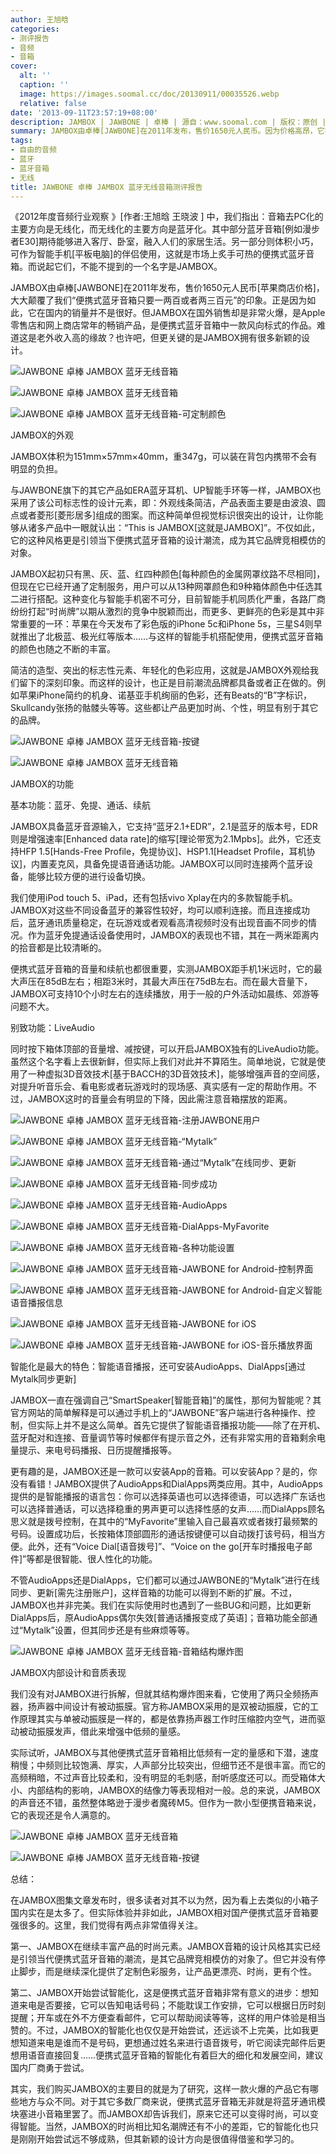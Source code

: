 ```yaml
---
author: 王旭晗
categories:
- 测评报告
- 音频
- 音箱
cover:
  alt: ''
  caption: ''
  image: https://images.soomal.cc/doc/20130911/00035526.webp
  relative: false
date: '2013-09-11T23:57:19+08:00'
description: JAMBOX | JAWBONE | 卓棒 | 源自：www.soomal.com | 版权：原创 |  平均/总评分：08.36/117
summary: JAMBOX由卓棒[JAWBONE]在2011年发布，售价1650元人民币。因为价格高昂，它在国内的销量并不是很好。但JAMBOX在国外销售却是非常火爆，是Apple零售店和网上商店常年的畅销产品，是便携式蓝牙音箱中一款风向标式的作品。难道这是老外收入高的缘故？也许吧，但更关键的是其拥有很多新颖的设计和功能。
tags:
- 自由的音频
- 蓝牙
- 蓝牙音箱
- 无线
title: JAWBONE 卓棒 JAMBOX 蓝牙无线音箱测评报告
---
```


《2012年度音频行业观察 》[作者:王旭晗 王晓波 ]
中，我们指出：音箱去PC化的主要方向是无线化，而无线化的主要方向是蓝牙化。其中部分蓝牙音箱[例如漫步者E30]期待能够进入客厅、卧室，融入人们的家居生活。另一部分则体积小巧，可作为智能手机[平板电脑]的伴侣使用，这就是市场上炙手可热的便携式蓝牙音箱。而说起它们，不能不提到的一个名字是JAMBOX。



JAMBOX由卓棒[JAWBONE]在2011年发布，售价1650元人民币[苹果商店价格]，大大颠覆了我们“便携式蓝牙音箱只要一两百或者两三百元”的印象。正是因为如此，它在国内的销量并不是很好。但JAMBOX在国外销售却是非常火爆，是Apple零售店和网上商店常年的畅销产品，是便携式蓝牙音箱中一款风向标式的作品。难道这是老外收入高的缘故？也许吧，但更关键的是JAMBOX拥有很多新颖的设计。



![JAWBONE 卓棒 JAMBOX 蓝牙无线音箱](https://images.soomal.cc/doc/20130721/00033686.webp)



![JAWBONE 卓棒 JAMBOX 蓝牙无线音箱](https://images.soomal.cc/doc/20130721/00033693.webp)



![JAWBONE 卓棒 JAMBOX 蓝牙无线音箱-可定制颜色](https://images.soomal.cc/doc/20130911/00035524.webp)



JAMBOX的外观



JAMBOX体积为151mm×57mm×40mm，重347g，可以装在背包内携带不会有明显的负担。



与JAWBONE旗下的其它产品如ERA蓝牙耳机、UP智能手环等一样，JAMBOX也采用了该公司标志性的设计元素，即：外观线条简洁，产品表面主要是由波浪、圆点或者菱形[菱形居多]组成的图案。而这种简单但视觉标识很突出的设计，让你能够从诸多产品中一眼就认出：“This is JAMBOX[这就是JAMBOX]”。不仅如此，它的这种风格更是引领当下便携式蓝牙音箱的设计潮流，成为其它品牌竞相模仿的对象。



JAMBOX起初只有黑、灰、蓝、红四种颜色[每种颜色的金属网罩纹路不尽相同]，但现在它已经开通了定制服务，用户可以从13种网罩颜色和9种箱体颜色中任选其二进行搭配。这种变化与智能手机密不可分，目前智能手机同质化严重，各路厂商纷纷打起“时尚牌”以期从激烈的竞争中脱颖而出，而更多、更鲜亮的色彩是其中非常重要的一环：苹果在今天发布了彩色版的iPhone 5c和iPhone 5s，三星S4则早就推出了北极蓝、极光红等版本……与这样的智能手机搭配使用，便携式蓝牙音箱的颜色也随之不断的丰富。



简洁的造型、突出的标志性元素、年轻化的色彩应用，这就是JAMBOX外观给我们留下的深刻印象。而这样的设计，也正是目前潮流品牌都具备或者正在做的。例如苹果iPhone简约的机身、诺基亚手机绚丽的色彩，还有Beats的“B”字标识，Skullcandy张扬的骷髅头等等。这些都让产品更加时尚、个性，明显有别于其它的品牌。



![JAWBONE 卓棒 JAMBOX 蓝牙无线音箱-按键](https://images.soomal.cc/doc/20130721/00033700.webp)



![JAWBONE 卓棒 JAMBOX 蓝牙无线音箱](https://images.soomal.cc/doc/20130721/00033703.webp)



JAMBOX的功能



基本功能：蓝牙、免提、通话、续航



JAMBOX具备蓝牙音源输入，它支持“蓝牙2.1+EDR”，2.1是蓝牙的版本号，EDR则是增强速率[Enhanced data rate]的缩写[理论带宽为2.1Mpbs]。此外，它还支持HFP 1.5[Hands-Free Profile，免提协议]、HSP1.1[Headset Profile，耳机协议]，内置麦克风，具备免提语音通话功能。JAMBOX可以同时连接两个蓝牙设备，能够比较方便的进行设备切换。



我们使用iPod touch 5、iPad，还有包括vivo Xplay在内的多款智能手机。JAMBOX对这些不同设备蓝牙的兼容性较好，均可以顺利连接。而且连接成功后，蓝牙通讯质量稳定，在玩游戏或者观看高清视频时没有出现音画不同步的情况。作为蓝牙免提通话设备使用时，JAMBOX的表现也不错，其在一两米距离内的拾音都是比较清晰的。



便携式蓝牙音箱的音量和续航也都很重要，实测JAMBOX距手机1米远时，它的最大声压在85dB左右；相距3米时，其最大声压在75dB左右。而在最大音量下，JAMBOX可支持10个小时左右的连续播放，用于一般的户外活动如晨练、郊游等问题不大。



别致功能：LiveAudio



同时按下箱体顶部的音量增、减按键，可以开启JAMBOX独有的LiveAudio功能。虽然这个名字看上去很新鲜，但实际上我们对此并不算陌生。简单地说，它就是使用了一种虚拟3D音效技术[基于BACCH的3D音效技术]，能够增强声音的空间感，对提升听音乐会、看电影或者玩游戏时的现场感、真实感有一定的帮助作用。不过，JAMBOX这时的音量会有明显的下降，因此需注意音箱摆放的距离。



![JAWBONE 卓棒 JAMBOX 蓝牙无线音箱-注册JAWBONE用户](https://images.soomal.cc/doc/20130911/00035512.webp)



![JAWBONE 卓棒 JAMBOX 蓝牙无线音箱-“Mytalk”](https://images.soomal.cc/doc/20130911/00035513_01.webp)



![JAWBONE 卓棒 JAMBOX 蓝牙无线音箱-通过“Mytalk”在线同步、更新](https://images.soomal.cc/doc/20130911/00035514_01.webp)



![JAWBONE 卓棒 JAMBOX 蓝牙无线音箱-同步成功](https://images.soomal.cc/doc/20130911/00035515_01.webp)



![JAWBONE 卓棒 JAMBOX 蓝牙无线音箱-AudioApps](https://images.soomal.cc/doc/20130911/00035516_01.webp)



![JAWBONE 卓棒 JAMBOX 蓝牙无线音箱-DialApps-MyFavorite](https://images.soomal.cc/doc/20130911/00035517_01.webp)



![JAWBONE 卓棒 JAMBOX 蓝牙无线音箱-各种功能设置](https://images.soomal.cc/doc/20130911/00035518_01.webp)



![JAWBONE 卓棒 JAMBOX 蓝牙无线音箱-JAWBONE for Android-控制界面](https://images.soomal.cc/doc/20130911/00035519_01.webp)



![JAWBONE 卓棒 JAMBOX 蓝牙无线音箱-JAWBONE for Android-自定义智能语音播报信息](https://images.soomal.cc/doc/20130911/00035520_01.webp)



![JAWBONE 卓棒 JAMBOX 蓝牙无线音箱-JAWBONE for iOS](https://images.soomal.cc/doc/20130911/00035521_01.webp)



![JAWBONE 卓棒 JAMBOX 蓝牙无线音箱-JAWBONE for iOS-音乐播放界面](https://images.soomal.cc/doc/20130911/00035522_01.webp)



智能化是最大的特色：智能语音播报，还可安装AudioApps、DialApps[通过Mytalk同步更新]



JAMBOX一直在强调自己“SmartSpeaker[智能音箱]”的属性，那何为智能呢？其官方网站的简单解释是可以通过手机上的“JAWBONE”客户端进行各种操作、控制，但实际上并不是这么简单。首先它提供了智能语音播报功能――除了在开机、蓝牙配对和连接、音量调节等时候都伴有提示音之外，还有非常实用的音箱剩余电量提示、来电号码播报、日历提醒播报等。



更有趣的是，JAMBOX还是一款可以安装App的音箱。可以安装App？是的，你没有看错！JAMBOX提供了AudioApps和DialApps两类应用。其中，AudioApps提供的是智能播报的语言包：你可以选择英语也可以选择德语，可以选择广东话也可以选择普通话，可以选择稳重的男声更可以选择性感的女声……而DialApps顾名思义就是拨号控制，在其中的“MyFavorite”里输入自己最喜欢或者拨打最频繁的号码。设置成功后，长按箱体顶部圆形的通话按键便可以自动拨打该号码，相当方便。此外，还有“Voice Dial[语音拨号]”、“Voice on the go[开车时播报电子邮件]”等都是很智能、很人性化的功能。



不管AudioApps还是DialApps，它们都可以通过JAWBONE的“Mytalk”进行在线同步、更新[需先注册账户]，这样音箱的功能可以得到不断的扩展。不过，JAMBOX也并非完美。我们在实际使用时也遇到了一些BUG和问题，比如更新DialApps后，原AudioApps偶尔失效[普通话播报变成了英语]；音箱功能全部通过“Mytalk”设置，但其同步还是有些麻烦等等。



![JAWBONE 卓棒 JAMBOX 蓝牙无线音箱-音箱结构爆炸图](https://images.soomal.cc/doc/20130911/00035523.webp)



JAMBOX内部设计和音质表现



我们没有对JAMBOX进行拆解，但就其结构爆炸图来看，它使用了两只全频扬声器，扬声器中间设计有被动振膜。官方称JAMBOX采用的是双被动振膜，它的工作原理其实与单被动振膜是一样的，都是依靠扬声器工作时压缩腔内空气，进而驱动被动振膜发声，借此来增强中低频的量感。



实际试听，JAMBOX与其他便携式蓝牙音箱相比低频有一定的量感和下潜，速度稍慢；中频则比较饱满、厚实，人声部分比较突出，但细节还不是很丰富。而它的高频稍暗，不过声音比较柔和，没有明显的毛刺感，耐听感度还可以。而受箱体大小、内部结构的影响，JAMBOX的结像力等表现相对一般。总的来说，JAMBOX的声音还不错，虽然整体略逊于漫步者魔砖M5。但作为一款小型便携音箱来说，它的表现还是令人满意的。



![JAWBONE 卓棒 JAMBOX 蓝牙无线音箱](https://images.soomal.cc/doc/20130721/00033687.webp)



![JAWBONE 卓棒 JAMBOX 蓝牙无线音箱-按键](https://images.soomal.cc/doc/20130721/00033689.webp)



总结：



在JAMBOX图集文章发布时，很多读者对其不以为然，因为看上去类似的小箱子国内实在是太多了。但实际体验并非如此，JAMBOX相对国产便携式蓝牙音箱要强很多的。这里，我们觉得有两点非常值得关注。



第一、JAMBOX在继续丰富产品的时尚元素。JAMBOX音箱的设计风格其实已经是引领当代便携式蓝牙音箱的潮流，是其它品牌竞相模仿的对象了。但它并没有停止脚步，而是继续深化提供了定制色彩服务，让产品更漂亮、时尚，更有个性。



第二、JAMBOX开始尝试智能化，这是便携式蓝牙音箱非常有意义的进步：想知道来电是否要接，它可以告知电话号码；不能耽误工作安排，它可以根据日历时刻提醒；开车或在外不方便查看邮件，它可以帮助阅读等等，这样的用户体验是相当赞的。不过，JAMBOX的智能化也仅仅是开始尝试，还远谈不上完美，比如我更想知道来电是谁而不是号码，更想通过姓名来进行语音拨号，听它阅读完邮件后更想用语音直接回复……便携式蓝牙音箱的智能化有着巨大的细化和发展空间，建议国内厂商勇于尝试。



其实，我们购买JAMBOX的主要目的就是为了研究，这样一款火爆的产品它有哪些地方与众不同。对于其它多数厂商来说，便携式蓝牙音箱无非就是将蓝牙通讯模块塞进小音箱里罢了。而JAMBOX却告诉我们，原来它还可以变得时尚，可以变得智能。当然，JAMBOX的时尚相比知名潮牌还有不小的差距，它的智能化也只是刚刚开始尝试远不够成熟，但其新颖的设计方向是很值得借鉴和学习的。